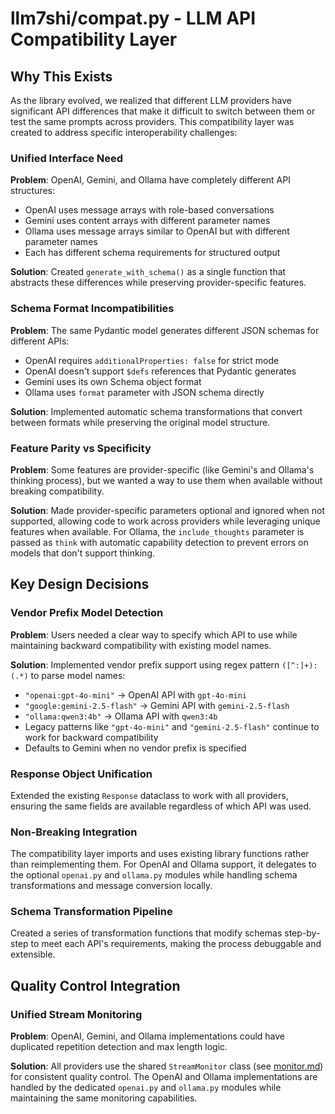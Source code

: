 # llm7shi/compat.py - LLM API Compatibility Layer

## Why This Exists

As the library evolved, we realized that different LLM providers have significant API differences that make it difficult to switch between them or test the same prompts across providers. This compatibility layer was created to address specific interoperability challenges:

### Unified Interface Need
**Problem**: OpenAI, Gemini, and Ollama have completely different API structures:
- OpenAI uses message arrays with role-based conversations
- Gemini uses content arrays with different parameter names
- Ollama uses message arrays similar to OpenAI but with different parameter names
- Each has different schema requirements for structured output

**Solution**: Created `generate_with_schema()` as a single function that abstracts these differences while preserving provider-specific features.

### Schema Format Incompatibilities  
**Problem**: The same Pydantic model generates different JSON schemas for different APIs:
- OpenAI requires `additionalProperties: false` for strict mode
- OpenAI doesn't support `$defs` references that Pydantic generates
- Gemini uses its own Schema object format
- Ollama uses `format` parameter with JSON schema directly

**Solution**: Implemented automatic schema transformations that convert between formats while preserving the original model structure.

### Feature Parity vs Specificity
**Problem**: Some features are provider-specific (like Gemini's and Ollama's thinking process), but we wanted a way to use them when available without breaking compatibility.

**Solution**: Made provider-specific parameters optional and ignored when not supported, allowing code to work across providers while leveraging unique features when available. For Ollama, the `include_thoughts` parameter is passed as `think` with automatic capability detection to prevent errors on models that don't support thinking.

## Key Design Decisions

### Vendor Prefix Model Detection
**Problem**: Users needed a clear way to specify which API to use while maintaining backward compatibility with existing model names.

**Solution**: Implemented vendor prefix support using regex pattern `([^:]+):(.*)` to parse model names:
- `"openai:gpt-4o-mini"` → OpenAI API with `gpt-4o-mini`
- `"google:gemini-2.5-flash"` → Gemini API with `gemini-2.5-flash`
- `"ollama:qwen3:4b"` → Ollama API with `qwen3:4b`
- Legacy patterns like `"gpt-4o-mini"` and `"gemini-2.5-flash"` continue to work for backward compatibility
- Defaults to Gemini when no vendor prefix is specified

### Response Object Unification
Extended the existing `Response` dataclass to work with all providers, ensuring the same fields are available regardless of which API was used.

### Non-Breaking Integration
The compatibility layer imports and uses existing library functions rather than reimplementing them. For OpenAI and Ollama support, it delegates to the optional `openai.py` and `ollama.py` modules while handling schema transformations and message conversion locally.

### Schema Transformation Pipeline
Created a series of transformation functions that modify schemas step-by-step to meet each API's requirements, making the process debuggable and extensible.

## Quality Control Integration

### Unified Stream Monitoring
**Problem**: OpenAI, Gemini, and Ollama implementations could have duplicated repetition detection and max length logic.

**Solution**: All providers use the shared `StreamMonitor` class (see [monitor.md](monitor.md)) for consistent quality control. The OpenAI and Ollama implementations are handled by the dedicated `openai.py` and `ollama.py` modules while maintaining the same monitoring capabilities.